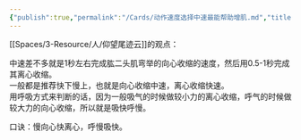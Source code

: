 ```yaml
---
{"publish":true,"permalink":"/Cards/动作速度选择中速最能帮助增肌.md","title":"动作速度选择中速最能帮助增肌","created":"2022-12-03","modified":"2023-03-14","published":"2025-07-12T18:46:33.287+08:00","cssclasses":""}
---
```



[[Spaces/3-Resource/人/仰望尾迹云]]的观点：

中速差不多就是1秒左右完成肱二头肌弯举的向心收缩的速度，然后用0.5-1秒完成其离心收缩。  
一般都是推荐快下慢上，也就是向心收缩中速，离心收缩快速。  
用呼吸方式来判断的话，因为一般吸气的时候做较小力的离心收缩，呼气的时候做较大力的向心收缩，所以就是吸快呼慢。

口诀：慢向心快离心，呼慢吸快。
